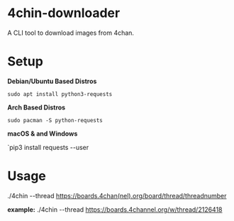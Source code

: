 # 4chin-downloader
A CLI tool to download images from 4chan.


# Setup

**__Debian/Ubuntu Based Distros__**

`sudo apt install python3-requests`

**__Arch Based Distros__**

`sudo pacman -S python-requests`

**__macOS & and Windows__**

`pip3 install requests --user




# Usage
./4chin --thread https://boards.4chan(nel).org/board/thread/threadnumber

__example:__
./4chin --thread https://boards.4channel.org/w/thread/2126418

